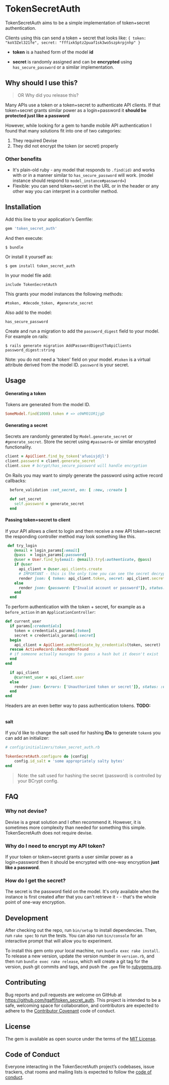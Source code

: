 # TokenSecretAuth

TokenSecretAuth aims to be a simple implementation of token+secret authentication.

Clients using this can send a token + secret that looks like: `{ token: "koV3Zel321fe", secret: "fffixk5ptz2puaf1sk3wo5szpkrpjnhp" }`

* **token** is a hashed form of the model **id**

* **secret** is randomly assigned and can be **encrypted** using `has_secure_password` or a similar implementation.

## Why should I use this?


> OR Why did you release this?

Many APIs use a token or a token+secret to authenticate API clients.  If that token+secret grants similar power as a login+password it **should be protected just like a password**

However, while looking for a gem to handle mobile API authentication I found that many solutions fit into one of two categories:

1. They required Devise
1. They did not encrypt the token (or secret) properly


### Other benefits

* It's plain-old ruby - any model that responds to `.find(id)` and works with or in a manner similar to `has_secure_password` will work. (model instance should respond to `model_instance#password=`)
*  Flexible: you can send token+secret in the URL or in the header or any other way you can interpret in a controller method.

## Installation

Add this line to your application's Gemfile:

```ruby
gem 'token_secret_auth'
```

And then execute:

    $ bundle

Or install it yourself as:

    $ gem install token_secret_auth

In your model file add:

    include TokenSecretAuth

This grants your model instances the following methods: 

    #token, #decode_token, #generate_secret

Also add to the model:

    has_secure_password

Create and run a migration to add the `password_digest` field to your model.  
For example on rails: 

    $ rails generate migration AddPasswordDigestToApiClients password_digest:string
    
Note: you do not need a 'token' field on your model.  `#token` is a virtual attribute derived from the model ID.  `password` is your secret.

## Usage

#### Generating a token

Tokens are generated from the model ID.

```ruby
SomeModel.find(1000).token # => o9WM01OR1jgD
```

#### Generating a secret

Secrets are randomly generated by `Model.generate_secret` or `#generate_secret`.
Store the secret using `#password=` or similar encrypted functionality.

```ruby
client = ApiClient.find_by_token('afuoisjdjl')
client.password = client.generate_secret
client.save # bcrypt/has_secure_password will handle encryption
```

On Rails you may want to simply generate the password using active record callbacks:

```ruby
  before_validation :set_secret, on: [ :new, :create ]

  def set_secret
    self.password = generate_secret
  end
```


#### Passing token+secret to client

If your API allows a client to login and then receive a new API token+secret the responding controller method may look something like this.

```ruby
 def try_login
    @email = login_params[:email]
    @pass  = login_params[:password]
    @user = User.find_by(email: @email).try(:authenticate, @pass)
    if @user
      api_client = @user.api_clients.create
      # IMPORTANT - this is the only time you can see the secret decrypted
      render json: { token: api_client.token, secret: api_client.secret }
    else
      render json: {password: ["Invalid account or password"]}, status: :unauthorized
    end
  end
```

To perform authentication with the token + secret, for example as a `before_action` in an `ApplicationController`:

```ruby
def current_user
  if params[:credentials]
    token = credentials_params[:token]
    secret = credentials_params[:secret]
  begin
    api_client = ApiClient.authenticate_by_credentials(token, secret)
  rescue ActiveRecord::RecordNotFound
  # if someone actually manages to guess a hash but it doesn't exist
  end
end

  if api_client
    @current_user = api_client.user
  else
    render json: {errors: ['Unauthorized token or secret']}, status: :unauthorized }
  end
end
```

Headers are an even better way to pass authentication tokens.  **TODO:**

```ruby

```


#### salt

If you'd like to change the salt used for hashing **IDs** to generate `token`s you can add an initializer:

```ruby
# config/initializers/token_secret_auth.rb

TokenSecretAuth.configure do |config|
    config.id_salt = 'some appropriately salty bytes'
end
```

> Note: the salt used for hashing the secret (password) is controlled by your BCrypt config.

## FAQ

### Why not devise?

Devise is a great solution and I often recommend it.  However, it is sometimes more complexity than needed for something this simple.  TokenSecretAuth does not require devise.

### Why do I need to encrypt my API token?

If your token or token+secret grants a user similar power as a login+password then it should be encrypted with one-way encryption **just like a password**.

### How do I get the secret?

The secret is the password field on the model.  It's only available when the instance is first created after that you can't retrieve it - - that's the whole point of one-way encryption.

## Development

After checking out the repo, run `bin/setup` to install dependencies. Then, run `rake spec` to run the tests. You can also run `bin/console` for an interactive prompt that will allow you to experiment.

To install this gem onto your local machine, run `bundle exec rake install`. To release a new version, update the version number in `version.rb`, and then run `bundle exec rake release`, which will create a git tag for the version, push git commits and tags, and push the `.gem` file to [rubygems.org](https://rubygems.org).

## Contributing

Bug reports and pull requests are welcome on GitHub at https://github.com/tgaff/token_secret_auth. This project is intended to be a safe, welcoming space for collaboration, and contributors are expected to adhere to the [Contributor Covenant](http://contributor-covenant.org) code of conduct.

## License

The gem is available as open source under the terms of the [MIT License](http://opensource.org/licenses/MIT).

## Code of Conduct

Everyone interacting in the TokenSecretAuth project’s codebases, issue trackers, chat rooms and mailing lists is expected to follow the [code of conduct](https://github.com/[USERNAME]/token_secret_auth/blob/master/CODE_OF_CONDUCT.md).
